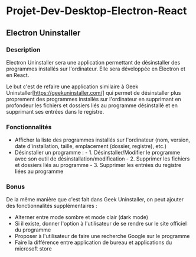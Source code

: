 # Projet-Dev-Desktop-Electron-React

## Electron Uninstaller

### Description

Electron Uninstaller sera une application permettant de désinstaller des programmes installés sur l'ordinateur. Elle sera développée en Electron et en React.

Le but c'est de refaire une application similaire à Geek Uninstaller[https://geekuninstaller.com/] qui permet de désinstaller plus proprement des programmes installés sur l'ordinateur en supprimant en profondeur les fichiers et dossiers liés au programme désinstallé et en supprimant ses entrées dans le registre.

### Fonctionnalités

- Afficher la liste des programmes installés sur l'ordinateur (nom, version, date d'installation, taille, emplacement (dossier, registre), etc.)
- Désinstaller un programme :
                            - 1. Désinstaller/Modifier le programme avec son outil de désinstallation/modification
                            - 2. Supprimer les fichiers et dossiers liés au programme
                            - 3. Supprimer les entrées du registre liées au programme

### Bonus

De la même manière que c'est fait dans Geek Uninstaller, on peut ajouter des fonctionnalités supplémentaires :
- Alterner entre mode sombre et mode clair (dark mode)
- Si il existe, donner l'option à l'utilisateur de se rendre sur le site officiel du programme
- Proposer à l'utilisateur de faire une recherche Google sur le programme
- Faire la différence entre application de bureau et applications du microsoft store


